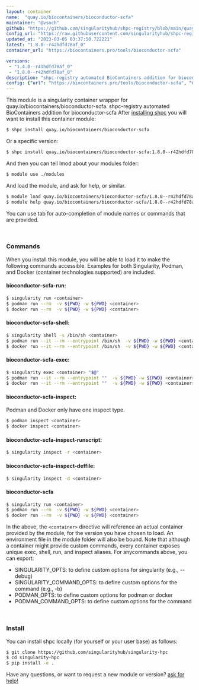 ```yaml
---
layout: container
name:  "quay.io/biocontainers/bioconductor-scfa"
maintainer: "@vsoch"
github: "https://github.com/singularityhub/shpc-registry/blob/main/quay.io/biocontainers/bioconductor-scfa/container.yaml"
config_url: "https://raw.githubusercontent.com/singularityhub/shpc-registry/main/quay.io/biocontainers/bioconductor-scfa/container.yaml"
updated_at: "2023-03-05 03:37:50.722221"
latest: "1.8.0--r42hdfd78af_0"
container_url: "https://biocontainers.pro/tools/bioconductor-scfa"

versions:
 - "1.4.0--r41hdfd78af_0"
 - "1.8.0--r42hdfd78af_0"
description: "shpc-registry automated BioContainers addition for bioconductor-scfa"
config: {"url": "https://biocontainers.pro/tools/bioconductor-scfa", "maintainer": "@vsoch", "description": "shpc-registry automated BioContainers addition for bioconductor-scfa", "latest": {"1.8.0--r42hdfd78af_0": "sha256:9a51a8a26c62c5ac029c118b5b8ced150dcd236f64c0d47393ad4a8b39b85b7c"}, "tags": {"1.4.0--r41hdfd78af_0": "sha256:f7f6016aedea93366b69b7c1e7a04bb8cddb145bf17e0d7f7847860e98e85c93", "1.8.0--r42hdfd78af_0": "sha256:9a51a8a26c62c5ac029c118b5b8ced150dcd236f64c0d47393ad4a8b39b85b7c"}, "docker": "quay.io/biocontainers/bioconductor-scfa"}
---
```


This module is a singularity container wrapper for quay.io/biocontainers/bioconductor-scfa.
shpc-registry automated BioContainers addition for bioconductor-scfa
After [installing shpc](#install) you will want to install this container module:


```bash
$ shpc install quay.io/biocontainers/bioconductor-scfa
```

Or a specific version:

```bash
$ shpc install quay.io/biocontainers/bioconductor-scfa:1.8.0--r42hdfd78af_0
```

And then you can tell lmod about your modules folder:

```bash
$ module use ./modules
```

And load the module, and ask for help, or similar.

```bash
$ module load quay.io/biocontainers/bioconductor-scfa/1.8.0--r42hdfd78af_0
$ module help quay.io/biocontainers/bioconductor-scfa/1.8.0--r42hdfd78af_0
```

You can use tab for auto-completion of module names or commands that are provided.

<br>

### Commands

When you install this module, you will be able to load it to make the following commands accessible.
Examples for both Singularity, Podman, and Docker (container technologies supported) are included.

#### bioconductor-scfa-run:

```bash
$ singularity run <container>
$ podman run --rm  -v ${PWD} -w ${PWD} <container>
$ docker run --rm  -v ${PWD} -w ${PWD} <container>
```

#### bioconductor-scfa-shell:

```bash
$ singularity shell -s /bin/sh <container>
$ podman run --it --rm --entrypoint /bin/sh  -v ${PWD} -w ${PWD} <container>
$ docker run --it --rm --entrypoint /bin/sh  -v ${PWD} -w ${PWD} <container>
```

#### bioconductor-scfa-exec:

```bash
$ singularity exec <container> "$@"
$ podman run --it --rm --entrypoint ""  -v ${PWD} -w ${PWD} <container> "$@"
$ docker run --it --rm --entrypoint ""  -v ${PWD} -w ${PWD} <container> "$@"
```

#### bioconductor-scfa-inspect:

Podman and Docker only have one inspect type.

```bash
$ podman inspect <container>
$ docker inspect <container>
```

#### bioconductor-scfa-inspect-runscript:

```bash
$ singularity inspect -r <container>
```

#### bioconductor-scfa-inspect-deffile:

```bash
$ singularity inspect -d <container>
```



#### bioconductor-scfa

```bash
$ singularity run <container>
$ podman run --rm  -v ${PWD} -w ${PWD} <container>
$ docker run --rm  -v ${PWD} -w ${PWD} <container>
```


In the above, the `<container>` directive will reference an actual container provided
by the module, for the version you have chosen to load. An environment file in the
module folder will also be bound. Note that although a container
might provide custom commands, every container exposes unique exec, shell, run, and
inspect aliases. For anycommands above, you can export:

 - SINGULARITY_OPTS: to define custom options for singularity (e.g., --debug)
 - SINGULARITY_COMMAND_OPTS: to define custom options for the command (e.g., -b)
 - PODMAN_OPTS: to define custom options for podman or docker
 - PODMAN_COMMAND_OPTS: to define custom options for the command

<br>

### Install

You can install shpc locally (for yourself or your user base) as follows:

```bash
$ git clone https://github.com/singularityhub/singularity-hpc
$ cd singularity-hpc
$ pip install -e .
```

Have any questions, or want to request a new module or version? [ask for help!](https://github.com/singularityhub/singularity-hpc/issues)